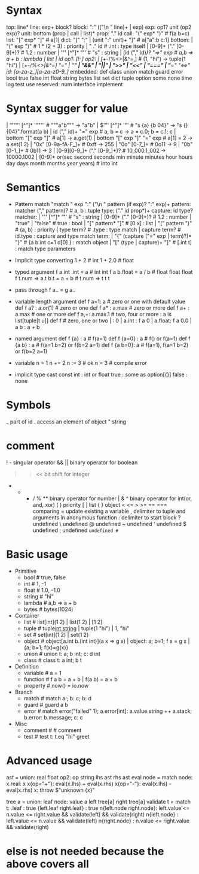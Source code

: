 # Syntax
top: line*
line: exp+ block?
block: ":" (("\n  " line)+ | exp)
exp: op1? unit (op2 exp)?
unit: bottom (prop | call | list)*
prop: "." id
call: "(" exp* ")"                           # f(a b=c)
list: "[" exp* "]"                           # a[1]
dict: "[" ":" | (unit ":" unit)+ "]"         # a["a":b c:1]
bottom:
| "(" exp ")"                     # 1 * (2 + 3)  : priority
| " ." id                         # .int         : type itself
| [0-9]+ ("." [0-9]+)?            # 1.2          : number
| '"' [^"]* '"'                   # "s"          : string
| (id ("," id)*)? "=>" exp        # a,b => a + b : lambda
| list
| id
op1: [!-]
op2:
| [+-*/%<>|&^=,]                  # (1, "hi")   -> tuple(1 "hi")
| [+-*/%<>|&^=] "="
| "**" | "&&" | "||" | ">>" | "<<"
| "===" | "**=" "<=>"
id: [a-za-z_][a-za-z0-9_]*
embedded: def class union match guard error bool true false int float string bytes list set dict tuple option some none time log test use
reserved: num interface implement



# Syntax sugger for value
| '"""' [^"]* '"""'           # """a"b"""      -> "a\"b"
| $'"' [^"]* '"'              # "s {a} {b 04}" -> "s {} {04}".format(a b)
| id ("," id)+ "=" exp        # a, b = c       -> a = c.0; b = c.1; c
| bottom "[" exp "]"          # a[1]           -> a.get(1)
| bottom "[" exp "]" "=" exp  # a[1] = 2       -> a.set(1 2)
| "0x" [0-9a-fA-F_]+          # 0xff           -> 255
| "0o" [0-7_]+                # 0o11           -> 9
| "0b" [0-1_]+                # 0b11           -> 3
| [0-9][0-9_]+ ("." [0-9_]+)? # 10_000.1_002   -> 10000.1002
| [0-9]+ or(sec second seconds min minute minutes hour hours day days month months year years) # into int



# Semantics
- Pattern match
  "match " exp ":" ("\n  " pattern (if exp)? ":" exp)+
  pattern: matcher ("," pattern)?              # a, b    : tuple
  type: ("." id prop*)+
  capture: id type?
  matcher:
  | '"' [^"]* '"'                              # "s"           : string
  | [0-9]+ ("." [0-9]+)?                       # 1.2           : number
  | "true" | "false"                           # true          : bool
  | "[" pattern* "]"                           # [0 x]         : list
  | "(" pattern ")"                            # (a, b)        : priority
  | type term?                                 # .type         : type match
  | capture term?                              # id.type       : capture and type match
  term:
  | "{" (capture ("=" exp | term)?)* "}"       # {a b.int c=1 d[0] } : match object
  | "[" (type | capture)+ "]"                  # [.int t]            : match type parameters

- Implicit type converting
  1 + 2                   # int
  1 + 2.0                 # float

- typed argument
  f a.int .int       = a     # int int
  f a b.float        = a / b # float float float
  f t.num => a.t b.t = a + b # t.num => t t t

- pass through
  f a.. = g a..

- variable length argument
  def f a=1: a         # zero or one with default value
  def f a? : a.or(1)   # zero or one
  def f a* : a.max     # zero or more
  def f a+ : a.max     # one or more
  def f a,+: a.max.1   # two, four or more : a is list[tuple[t u]]
  def f                # zero, one or two
  |        : 0
  | a.int  : f a 0
  | a.float: f a 0.0
  | a b    : a + b

- named argument
  def f {a}    : a     # f(a=1)
  def f {a=0}  : a     # f() or f(a=1)
  def f {a b}  : a     # f(a=1 b=2) or f(b=2 a=1)
  def f {a b=0}: a     # f(a=1), f(a=1 b=2) or f(b=2 a=1)

- variable
  n = 1
  n += 2
  n := 3 # ok
  n = 3  # compile error

- implicit type cast
  const int : int or float
  true : some as option[{}]
  false : none

# Symbols
_                  part of id
.                  access an element of object
"                  string
#                  comment
! -                singular operator
&& ||              binary operator for boolean
>> <<              bit shift for integer
+ - * / % **       binary operator for number
| & ^              binary operator for int(or, and, xor)
( )                priority
[ ]                list
{ }                object
< <= > >= == ===   comparing
=                  update existing a variable
,                  delimiter to tuple and arguments in anonymous function
:                  delimiter to start block
? undefined
\ undefined
@ undefined
~ undefined
' undefined
$ undefined
; undefined
` undefined # `



# Basic usage
- Primitive
  - bool      # true, false
  - int       # 1, -1
  - float     # 1.0, -1.0
  - string    # "hi"
  - lambda    # a,b => a + b
  - bytes     # bytes(1024)
- Container
  - list      # list[int](1 2)                        | list(1 2)            | [1 2]
  - tuple     # tuple[int string](1 "hi")             | tuple(1 "hi")        | 1, "hi"
  - set       # set[int](1 2)                         | set(1 2)
  - object    # object[a.int b.(int int)](a x => g x) | object: a; b=1; f x = g x | {a; b=1; f(x)=g(x)}
  - union     # union t: a; b int; c: d int
  - class     # class t: a int; b t
- Definition
  - variable  # a = 1
  - function  # f a b = a + b    | f(a b) = a + b
  - property  # now() = io.now
- Branch
  - match     # match a:; b: c; b: d
  - guard     # guard a b
  - error     # match error("failed" 1); a.error[int]: a.value.string ++ a.stack; b.error: b.message; c: c
- Misc
  - comment   # # comment
  - test      # test t: t.eq "hi" greet



# Advanced usage
ast = union:
  real float
  op2:
    op string
    lhs ast
    rhs ast
eval node = match node:
  x.real: x
  x{op="+"}: eval(x.lhs) + eval(x.rhs)
  x{op="-"}: eval(x.lhs) - eval(x.rhs)
  x: throw $"unknown {x}"

tree a = union:
  leaf
  node:
    value a
    left tree[a]
    right tree[a]
validate t = match t:
  .leaf                  : true
  {left.leaf right.leaf} : true
  n{left.node right.node}: left.value <= n.value <= right.value && validate(left) && validate(right)
  n{left.node}           : left.value <= n.value && validate(left)
  n{right.node}          : n.value <= right.value && validate(right)
  # else is not needed because the above covers all
